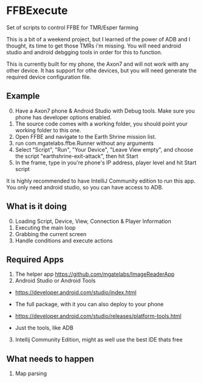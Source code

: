 # FFBExecute
Set of scripts to control FFBE for TMR/Esper farming

This is a bit of a weekend project, but I learned of the power of ADB and I thought, its time to get those TMRs i'm missing.
You will need android studio and android debgging tools in order for this to function.

This is currently built for my phone, the Axon7 and will not work with any other device.  It has support for othe devices, but you will need generate the required device configuration file.

## Example

0. Have a Axon7 phone & Android Studio with Debug tools.  Make sure you phone has developer options enabled.
1. The source code comes with a working folder, you should point your working folder to this one.
2. Open FFBE and navigate to the Earth Shrine mission list.
3. run com.mgatelabs.ffbe.Runner without any arguments
4. Select "Script", "Run", "Your Device", "Leave View empty", and choose the script "earthshrine-exit-attack", then hit Start
5. In the frame, type in you're phone's IP address, player level and hit Start script

It is highly recommended to have IntelliJ Community edition to run this app.  You only need android studio, so you can have access to ADB.

## What is it doing

0. Loading Script, Device, View, Connection & Player Information
1. Executing the main loop
2. Grabbing the current screen
3. Handle conditions and execute actions

## Required Apps

1. The helper app https://github.com/mgatelabs/ImageReaderApp
2. Android Studio or Android Tools
* https://developer.android.com/studio/index.html
- The full package, with it you can also deploy to your phone
* https://developer.android.com/studio/releases/platform-tools.html
- Just the tools, like ADB
3. Intellij Community Edition, might as well use the best IDE thats free

## What needs to happen

1. Map parsing
